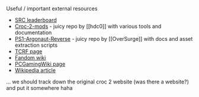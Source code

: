Useful / important external resources
- [SRC leaderboard](https://www.speedrun.com/croc_2)
- [Croc-2-mods](https://github.com/hdc0/Croc-2-mods) - juicy repo by [[hdc0]] with various tools and documentation
- [PS1-Argonaut-Reverse](https://github.com/OverSurge/PS1-Argonaut-Reverse) - juicy repo by [[OverSurge]] with docs and asset extraction scripts
- [TCRF page](https://tcrf.net/Croc_2_(Windows,_PlayStation))
- [Fandom wiki](https://croc.fandom.com/wiki/Croc_2)
- [PCGamingWiki page](https://www.pcgamingwiki.com/wiki/Croc_2)
- [Wikipedia article](https://en.wikipedia.org/wiki/Croc_2)

... we should track down the original croc 2 website (was there a website?) and put it somewhere haha